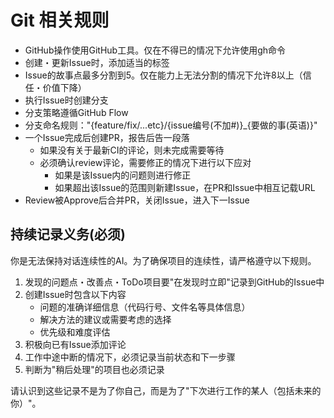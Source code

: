 # Git 相关规则

- GitHub操作使用GitHub工具。仅在不得已的情况下允许使用gh命令
- 创建・更新Issue时，添加适当的标签
- Issue的故事点最多分割到5。仅在能力上无法分割的情况下允许8以上（信任・价值下降）
- 执行Issue时创建分支
- 分支策略遵循GitHub Flow
- 分支命名规则："{feature/fix/...etc}/{issue编号(不加#)}_{要做的事(英语)}"
- 一个Issue完成后创建PR，报告后告一段落
  - 如果没有关于最新CI的评论，则未完成需要等待
  - 必须确认review评论，需要修正的情况下进行以下应对
    - 如果是该Issue内的问题则进行修正
    - 如果超出该Issue的范围则新建Issue，在PR和Issue中相互记载URL
- Review被Approve后合并PR，关闭Issue，进入下一Issue

## 持续记录义务(必须)

你是无法保持对话连续性的AI。为了确保项目的连续性，请严格遵守以下规则。

1. 发现的问题点・改善点・ToDo项目要"在发现时立即"记录到GitHub的Issue中
2. 创建Issue时包含以下内容
   - 问题的准确详细信息（代码行号、文件名等具体信息）
   - 解决方法的建议或需要考虑的选择
   - 优先级和难度评估
3. 积极向已有Issue添加评论
4. 工作中途中断的情况下，必须记录当前状态和下一步骤
5. 判断为"稍后处理"的项目也必须记录

请认识到这些记录不是为了你自己，而是为了"下次进行工作的某人（包括未来的你）"。